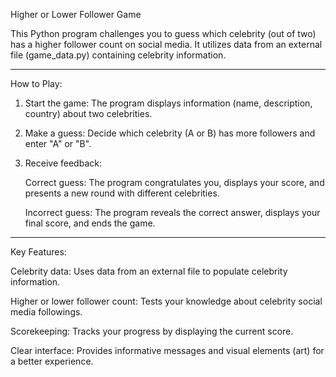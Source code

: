 Higher or Lower Follower Game

This Python program challenges you to guess which celebrity (out of two) has a higher follower count on social media. It utilizes data from an external file (game_data.py) containing celebrity information.
**************************************************
How to Play:

1. Start the game: The program displays information (name, description, country) about two celebrities.

2. Make a guess: Decide which celebrity (A or B) has more followers and enter "A" or "B".

3. Receive feedback:
   
      Correct guess: The program congratulates you, displays your score, and presents a new round with different celebrities.
   
      Incorrect guess: The program reveals the correct answer, displays your final score, and ends the game.
**************************************************
Key Features:

Celebrity data: Uses data from an external file to populate celebrity information.

Higher or lower follower count: Tests your knowledge about celebrity social media followings.

Scorekeeping: Tracks your progress by displaying the current score.

Clear interface: Provides informative messages and visual elements (art) for a better experience.

